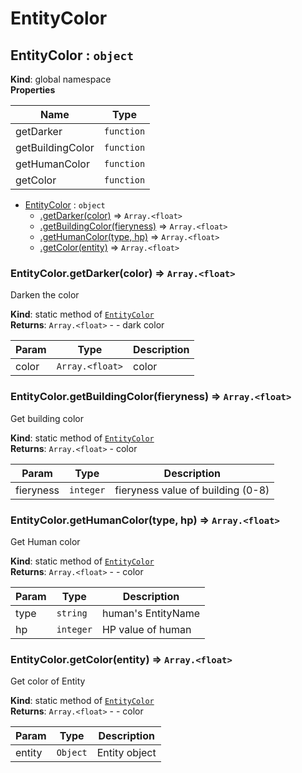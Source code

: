 # EntityColor

<a name="EntityColor"></a>

## EntityColor : <code>object</code>
**Kind**: global namespace  
**Properties**

| Name | Type |
| --- | --- |
| getDarker | <code>function</code> | 
| getBuildingColor | <code>function</code> | 
| getHumanColor | <code>function</code> | 
| getColor | <code>function</code> | 


* [EntityColor](#EntityColor) : <code>object</code>
    * [.getDarker(color)](#EntityColor.getDarker) ⇒ <code>Array.&lt;float&gt;</code>
    * [.getBuildingColor(fieryness)](#EntityColor.getBuildingColor) ⇒ <code>Array.&lt;float&gt;</code>
    * [.getHumanColor(type, hp)](#EntityColor.getHumanColor) ⇒ <code>Array.&lt;float&gt;</code>
    * [.getColor(entity)](#EntityColor.getColor) ⇒ <code>Array.&lt;float&gt;</code>

<a name="EntityColor.getDarker"></a>

### EntityColor.getDarker(color) ⇒ <code>Array.&lt;float&gt;</code>
Darken the color

**Kind**: static method of [<code>EntityColor</code>](#EntityColor)  
**Returns**: <code>Array.&lt;float&gt;</code> - - dark color  

| Param | Type | Description |
| --- | --- | --- |
| color | <code>Array.&lt;float&gt;</code> | color |

<a name="EntityColor.getBuildingColor"></a>

### EntityColor.getBuildingColor(fieryness) ⇒ <code>Array.&lt;float&gt;</code>
Get building color

**Kind**: static method of [<code>EntityColor</code>](#EntityColor)  
**Returns**: <code>Array.&lt;float&gt;</code> - color  

| Param | Type | Description |
| --- | --- | --- |
| fieryness | <code>integer</code> | fieryness value of building (0-8) |

<a name="EntityColor.getHumanColor"></a>

### EntityColor.getHumanColor(type, hp) ⇒ <code>Array.&lt;float&gt;</code>
Get Human color

**Kind**: static method of [<code>EntityColor</code>](#EntityColor)  
**Returns**: <code>Array.&lt;float&gt;</code> - - color  

| Param | Type | Description |
| --- | --- | --- |
| type | <code>string</code> | human's EntityName |
| hp | <code>integer</code> | HP value of human |

<a name="EntityColor.getColor"></a>

### EntityColor.getColor(entity) ⇒ <code>Array.&lt;float&gt;</code>
Get color of Entity

**Kind**: static method of [<code>EntityColor</code>](#EntityColor)  
**Returns**: <code>Array.&lt;float&gt;</code> - - color  

| Param | Type | Description |
| --- | --- | --- |
| entity | <code>Object</code> | Entity object |



